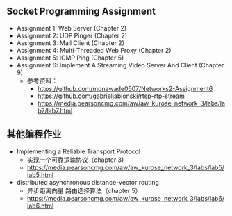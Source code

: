 ## Socket Programming Assignment

- Assignment 1: Web Server (Chapter 2)
- Assignment 2: UDP Pinger (Chapter 2)
- Assignment 3: Mail Client (Chapter 2)
- Assignment 4: Multi-Threaded Web Proxy (Chapter 2)
- Assignment 5: ICMP Ping (Chapter 5)
- Assignment 6: Implement A Streaming Video Server And Client (Chapter 9)
  - 参考资料：
    - https://github.com/monawade0507/Networks2-Assignment6
    - https://github.com/gabrieljablonski/rtsp-rtp-stream
    - https://media.pearsoncmg.com/aw/aw_kurose_network_3/labs/lab7/lab7.html



## 其他编程作业

- Implementing a Reliable Transport Protocol
  - 实现一个可靠运输协议（chapter 3)
  - https://media.pearsoncmg.com/aw/aw_kurose_network_3/labs/lab5/lab5.html
- distributed asynchronous distance-vector routing
  - 异步距离向量 路由选择算法（chapter 5）
  - https://media.pearsoncmg.com/aw/aw_kurose_network_3/labs/lab6/lab6.html